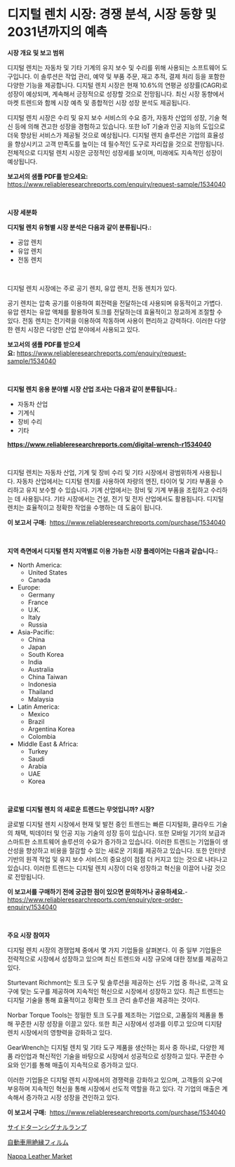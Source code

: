 <p><h1>디지털 렌치 시장: 경쟁 분석, 시장 동향 및 2031년까지의 예측</h1></p><p><strong>시장 개요 및 보고 범위</strong></p>
<p><p>디지털 렌치는 자동차 및 기타 기계의 유지 보수 및 수리를 위해 사용되는 소프트웨어 도구입니다. 이 솔루션은 작업 관리, 예약 및 부품 주문, 재고 추적, 결제 처리 등을 포함한 다양한 기능을 제공합니다. 디지털 렌치 시장은 현재 10.6%의 연평균 성장률(CAGR)로 성장이 예상되며, 계속해서 긍정적으로 성장할 것으로 전망됩니다. 최신 시장 동향에서 마켓 트렌드와 함께 시장 예측 및 종합적인 시장 성장 분석도 제공됩니다.</p><p>디지털 렌치 시장은 수리 및 유지 보수 서비스의 수요 증가, 자동차 산업의 성장, 기술 혁신 등에 의해 견고한 성장을 경험하고 있습니다. 또한 IoT 기술과 인공 지능의 도입으로 더욱 향상된 서비스가 제공될 것으로 예상됩니다. 디지털 렌치 솔루션은 기업의 효율성을 향상시키고 고객 만족도를 높이는 데 필수적인 도구로 자리잡을 것으로 전망됩니다. 전체적으로 디지털 렌치 시장은 긍정적인 성장세를 보이며, 미래에도 지속적인 성장이 예상됩니다.</p></p>
<p><strong>보고서의 샘플 PDF를 받으세요:</strong> <a href="https://www.reliableresearchreports.com/enquiry/request-sample/1534040">https://www.reliableresearchreports.com/enquiry/request-sample/1534040</a></p>
<p>&nbsp;</p>
<p><strong>시장 세분화</strong></p>
<p><strong>디지털 렌치 유형별 시장 분석은 다음과 같이 분류됩니다.:</strong></p>
<p><ul><li>공압 렌치</li><li>유압 렌치</li><li>전동 렌치</li></ul></p>
<p>&nbsp;</p>
<p><p>디지털 렌치 시장에는 주로 공기 렌치, 유압 렌치, 전동 렌치가 있다. </p><p>공기 렌치는 압축 공기를 이용하여 회전력을 전달하는데 사용되며 유동적이고 가볍다. 유압 렌치는 유압 액체를 활용하여 토크를 전달하는데 효율적이고 정교하게 조절할 수 있다. 전동 렌치는 전기력을 이용하여 작동하며 사용이 편리하고 강력하다. 이러한 다양한 렌치 시장은 다양한 산업 분야에서 사용되고 있다.</p></p>
<p><strong>보고서의 샘플 PDF를 받으세요:</strong>&nbsp;<a href="https://www.reliableresearchreports.com/enquiry/request-sample/1534040">https://www.reliableresearchreports.com/enquiry/request-sample/1534040</a></p>
<p>&nbsp;</p>
<p><strong> 디지털 렌치 응용 분야별 시장 산업 조사는 다음과 같이 분류됩니다.:</strong></p>
<p><ul><li>자동차 산업</li><li>기계식</li><li>장비 수리</li><li>기타</li></ul></p>
<p><strong><a href="https://www.reliableresearchreports.com/digital-wrench-r1534040">https://www.reliableresearchreports.com/digital-wrench-r1534040</a></strong></p>
<p>&nbsp;</p>
<p><p>디지털 렌치는 자동차 산업, 기계 및 장비 수리 및 기타 시장에서 광범위하게 사용됩니다. 자동차 산업에서는 디지털 렌치를 사용하여 차량의 엔진, 타이어 및 기타 부품을 수리하고 유지 보수할 수 있습니다. 기계 산업에서는 장비 및 기계 부품을 조립하고 수리하는 데 사용됩니다. 기타 시장에서는 건설, 전기 및 전자 산업에서도 활용됩니다. 디지털 렌치는 효율적이고 정확한 작업을 수행하는 데 도움이 됩니다.</p></p>
<p><strong>이 보고서 구매:</strong>&nbsp; <a href="https://www.reliableresearchreports.com/purchase/1534040">https://www.reliableresearchreports.com/purchase/1534040</a></p>
<p>&nbsp;</p>
<p><strong>지역 측면에서 디지털 렌치 지역별로 이용 가능한 시장 플레이어는 다음과 같습니다.:</strong></p>
<p><ul>
    <li>
        North America:
        <ul>
            <li>United States</li>
            <li>Canada</li>
        </ul>
    </li>
    <li>
        Europe:
        <ul>
            <li>Germany</li>
            <li>France</li>
            <li>U.K.</li>
            <li>Italy</li>
            <li>Russia</li>
        </ul>
    </li>
    <li>
        Asia-Pacific:
        <ul>
            <li>China</li>
            <li>Japan</li>
            <li>South Korea</li>
            <li>India</li>
            <li>Australia</li>
            <li>China Taiwan</li>
            <li>Indonesia</li>
            <li>Thailand</li>
            <li>Malaysia</li>
        </ul>
    </li>
    <li>
        Latin America:
        <ul>
            <li>Mexico</li>
            <li>Brazil</li>
            <li>Argentina Korea</li>
            <li>Colombia</li>
        </ul>
    </li>
    <li>
        Middle East & Africa:
        <ul>
            <li>Turkey</li>
            <li>Saudi</li>
            <li>Arabia</li>
            <li>UAE</li>
            <li>Korea</li>
        </ul>
    </li>
    </ul></p>
<p>&nbsp;</p>
<p><strong>글로벌 디지털 렌치 의 새로운 트렌드는 무엇입니까? 시장?</strong></p>
<p><p>글로벌 디지털 렌치 시장에서 현재 및 발전 중인 트렌드는 빠른 디지털화, 클라우드 기술의 채택, 빅데이터 및 인공 지능 기술의 성장 등이 있습니다. 또한 모바일 기기의 보급과 스마트한 소프트웨어 솔루션의 수요가 증가하고 있습니다. 이러한 트렌드는 기업들이 생산성을 향상하고 비용을 절감할 수 있는 새로운 기회를 제공하고 있습니다. 또한 인터넷 기반의 원격 작업 및 유지 보수 서비스의 중요성이 점점 더 커지고 있는 것으로 나타나고 있습니다. 이러한 트렌드는 디지털 렌치 시장이 더욱 성장하고 혁신을 이끌어 나갈 것으로 전망됩니다.</p></p>
<p><strong>이 보고서를 구매하기 전에 궁금한 점이 있으면 문의하거나 공유하세요.</strong>- <a href="https://www.reliableresearchreports.com/enquiry/pre-order-enquiry/1534040">https://www.reliableresearchreports.com/enquiry/pre-order-enquiry/1534040</a></p>
<p>&nbsp;</p>
<p><strong>주요 시장 참여자</strong></p>
<p><p>디지털 렌치 시장의 경쟁업체 중에서 몇 가지 기업들을 살펴본다. 이 중 일부 기업들은 전략적으로 시장에서 성장하고 있으며 최신 트렌드와 시장 규모에 대한 정보를 제공하고 있다.</p><p>Sturtevant Richmont는 토크 도구 및 솔루션을 제공하는 선두 기업 중 하나로, 고객 요구에 맞는 도구를 제공하며 지속적인 혁신으로 시장에서 성장하고 있다. 최근 트렌드는 디지털 기술을 통해 효율적이고 정확한 토크 관리 솔루션을 제공하는 것이다.</p><p>Norbar Torque Tools는 정밀한 토크 도구를 제조하는 기업으로, 고품질의 제품을 통해 꾸준한 시장 성장을 이끌고 있다. 또한 최근 시장에서 성과를 이루고 있으며 디지턈 렌치 시장에서의 영향력을 강화하고 있다.</p><p>GearWrench는 디지털 렌치 및 기타 도구 제품을 생산하는 회사 중 하나로, 다양한 제품 라인업과 혁신적인 기술을 바탕으로 시장에서 성공적으로 성장하고 있다. 꾸준한 수요와 인기를 통해 매출이 지속적으로 증가하고 있다.</p><p>이러한 기업들은 디지털 렌치 시장에서의 경쟁력을 강화하고 있으며, 고객들의 요구에 부응하며 지속적인 혁신을 통해 시장에서 선도적 역할을 하고 있다. 각 기업의 매출은 계속해서 증가하고 시장 성장을 견인하고 있다.</p></p>
<p><strong>이 보고서 구매:</strong>&nbsp;&nbsp;<a href="https://www.reliableresearchreports.com/purchase/1534040">https://www.reliableresearchreports.com/purchase/1534040</a></p>
<p><p><a href="https://github.com/laurenreichert/Market-Research-Report-List-1/blob/main/157669719236.md">サイドターンシグナルランプ</a></p><p><a href="https://github.com/RodHoppe07/Market-Research-Report-List-1/blob/main/403597019237.md">自動車用絶縁フィルム</a></p><p><a href="https://metal-farmhouse-e95.notion.site/Nappa-Leather-Market-Size-Furnishes-Valuable-Information-Encompassing-Market-Share-Market-Trends-a-28bc1bb39e17448aa0e9a49cc06d916d">Nappa Leather Market</a></p></p>